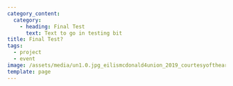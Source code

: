 ```yaml
---
category_content:
  category:
    - heading: Final Test
      text: Text to go in testing bit
title: Final Test?
tags:
  - project
  - event
image: /assets/media/un1.0.jpg_eilismcdonald4union_2019_courtesyoftheartist-enlarged-.jpg
template: page
---
```

